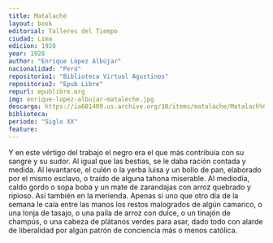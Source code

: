 ```yaml
---
title: Matalaché
layout: book
editorial: Talleres del Tiempo
ciudad: Lima
edicion: 1928
year: 1928
author: "Enrique López Albújar"
nacionalidad: "Perú"
repositorio1: "Biblioteca Virtual Agustinos"
repositorio2: "Epub Libre"
repurl: epublibre.org
img: enrique-lopez-albujar-mataleche.jpg
descarga: https://ia601409.us.archive.org/10/items/matalache/Matalach%C3%A9.pdf
biblioteca: 
periodo: "Siglo XX"
feature: 
---
```

 

Y en este vértigo del trabajo el negro era el que más contribuía con su sangre y su sudor. Al igual que las bestias, se le daba ración contada y medida. Al levantarse, el culén o la yerba luisa y un bollo de pan, elaborado por el mismo esclavo, o traído de alguna tahona miserable. Al mediodía, caldo gordo o sopa boba y un mate de zarandajas con arroz quebrado y ripioso. Así también en la merienda. Apenas si uno que otro día de la semana le caía entre las manos los restos malogrados de algún camarico, o una lonja de tasajo, o una paila de arroz con dulce, o un tinajón de champús, o una cabeza de plátanos verdes para asar, dado todo con alarde de liberalidad por algún patrón de conciencia más o menos católica.
